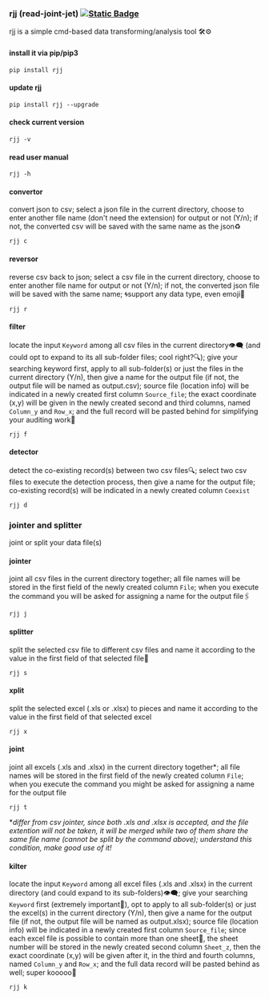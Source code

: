 ### rjj (read-joint-jet) [![Static Badge](https://img.shields.io/badge/ver-0.1.4-black?logo=github)](https://github.com/calcuis/rjj/releases)
rjj is a simple cmd-based data transforming/analysis tool 🛠⚙
#### install it via pip/pip3
```
pip install rjj
```
#### update rjj
```
pip install rjj --upgrade
```
#### check current version
```
rjj -v
```
#### read user manual
```
rjj -h
```
#### convertor
convert json to csv; select a json file in the current directory, choose to enter another file name (don't need the extension) for output or not (Y/n); if not, the converted csv will be saved with the same name as the json♻
```
rjj c
```
#### reversor
reverse csv back to json; select a csv file in the current directory, choose to enter another file name for output or not (Y/n); if not, the converted json file will be saved with the same name; 🌀support any data type, even emoji🐷
```
rjj r
```
#### filter
locate the input `Keyword` among all csv files in the current directory👁‍🗨 (and could opt to expand to its all sub-folder files; cool right?🔍); give your searching keyword first, apply to all sub-folder(s) or just the files in the current directory (Y/n), then give a name for the output file (if not, the output file will be named as output.csv); source file (location info) will be indicated in a newly created first column `Source_file`; the exact coordinate (x,y) will be given in the newly created second and third columns, named `Column_y` and `Row_x`; and the full record will be pasted behind for simplifying your auditing work📑
```
rjj f
```
#### detector
detect the co-existing record(s) between two csv files🔍; select two csv files to execute the detection process, then give a name for the output file; co-existing record(s) will be indicated in a newly created column `Coexist`
```
rjj d
```
### jointer and splitter
joint or split your data file(s)
#### jointer
joint all csv files in the current directory together; all file names will be stored in the first field of the newly created column `File`; when you execute the command you will be asked for assigning a name for the output file🖇
```
rjj j
```
#### splitter
split the selected csv file to different csv files and name it according to the value in the first field of that selected file📑
```
rjj s
```
#### xplit
split the selected excel (.xls or .xlsx) to pieces and name it according to the value in the first field of that selected excel
```
rjj x
```
#### joint
joint all excels (.xls and .xlsx) in the current directory together*; all file names will be stored in the first field of the newly created column `File`; when you execute the command you might be asked for assigning a name for the output file
```
rjj t
```
**differ from csv jointer, since both .xls and .xlsx is accepted, and the file extention will not be taken, it will be merged while two of them share the same file name (cannot be split by the command above); understand this condition, make good use of it!*
#### kilter
locate the input `Keyword` among all excel files (.xls and .xlsx) in the current directory (and could expand to its sub-folders)👁‍🗨; give your searching `Keyword` first (extremely important🔑), opt to apply to all sub-folder(s) or just the excel(s) in the current directory (Y/n), then give a name for the output file (if not, the output file will be named as output.xlsx); source file (location info) will be indicated in a newly created first column `Source_file`; since each excel file is possible to contain more than one sheet📄, the sheet number will be stored in the newly created second column `Sheet_z`, then the exact coordinate (x,y) will be given after it, in the third and fourth columns, named `Column_y` and `Row_x`; and the full data record will be pasted behind as well; super kooooo🍻
```
rjj k
```